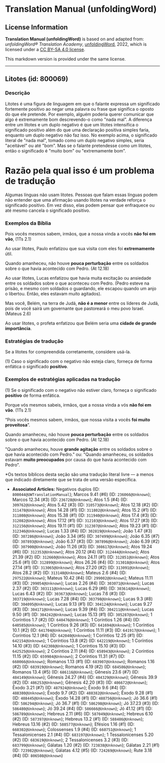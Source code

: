 # Translation Manual (unfoldingWord)

## License Information

**Translation Manual (unfoldingWord)** is based on and adapted from: _unfoldingWord® Translation Academy_, [unfoldingWord](https://unfoldingword.org/utw), 2022, which is licensed under a [CC BY-SA 4.0 license](https://creativecommons.org/licenses/by-sa/4.0/legalcode.en).

This markdown version is provided under the same license.



--------------------------------

## Litotes (id: 800069)

### Descrição

Litotes é uma figura de linguagem em que o falante expressa um significado fortemente positivo ao negar uma palavra ou frase que significa o oposto do que ele pretende. Por exemplo, alguém poderia querer comunicar que algo é extremamente bom descrevendo\-o como "nada mal". A diferença entre um litotes e um duplo negativo é que um litotes intensifica o significado positivo além do que uma declaração positiva simples faria, enquanto um duplo negativo não faz isso. No exemplo acima, o significado literal de "nada mal", tomado como um duplo negativo simples, seria "aceitável" ou até "bom". Mas se o falante pretendesse como um litotes, então o significado é "muito bom" ou "extremamente bom".

Razão pela qual isso é um problema de tradução
==============================================

Algumas línguas não usam litotes. Pessoas que falam essas línguas podem não entender que uma afirmação usando litotes na verdade reforça o significado positivo. Em vez disso, elas podem pensar que enfraquece ou até mesmo cancela o significado positivo.

### Exemplos da Bíblia

Pois vocês mesmos sabem, irmãos, que a nossa vinda a vocês **não foi em vão**, (1Ts 2\.1\)

Ao usar litotes, Paulo enfatizou que sua visita com eles foi **extremamente** útil.

Quando amanheceu, não houve **pouca perturbação** entre os soldados sobre o que havia acontecido com Pedro. (At 12\.18\)

Ao usar litotes, Lucas enfatizou que havia muita excitação ou ansiedade entre os soldados sobre o que aconteceu com Pedro. (Pedro esteve na prisão, e mesmo com soldados o guardando, ele escapou quando um anjo o libertou. Então, eles estavam muito agitados).

Mas você, Belém, na terra de Judá, **não é a menor** entre os líderes de Judá, pois de você sairá um governante que pastoreará o meu povo Israel. (Mateus 2\.6\)

Ao usar litotes, o profeta enfatizou que Belém seria uma **cidade de grande importância**.

### Estratégias de tradução

Se a litotes for compreendida corretamente, considere usá\-la.

(1\) Caso o significado com o negativo não esteja claro, forneça de forma enfática o significado **positivo**.

### Exemplos de estratégias aplicadas na tradução

(1\) Se o significado com o negativo não estiver claro, forneça o significado **positivo** de forma enfática.

Porque vós mesmos sabeis, irmãos, que a nossa vinda a vós **não foi em vão**. (1Ts 2\.1\)

“Pois vocês mesmos sabem, irmãos, que nossa visita a vocês **foi muito proveitosa**”.

Quando amanheceu, não houve **pouca perturbação** entre os soldados sobre o que havia acontecido com Pedro. (At 12\.18\)

"Quando amanheceu, houve **grande agitação** entre os soldados sobre o que havia acontecido com Pedro." ou: "Quando amanheceu, os soldados estavam **muito preocupados** por causa do que havia acontecido com Pedro".

\*Os textos bíblicos desta seção são uma tradução literal livre — a menos que indicado diretamente que se trata de uma versão específica.

* **Associated Articles:** Negativos duplos (ID: `800044@UWTranslationManual`); Marcos 9.41 (#6) (ID: `236066@Unknown`); Marcos 12.34 (#3) (ID: `236728@Unknown`); Atos 1.5 (#4) (ID: `309762@Unknown`); Atos 5.42 (#3) (ID: `310573@Unknown`); Atos 12.18 (#2) (ID: `311478@Unknown`); Atos 14.28 (#1) (ID: `311802@Unknown`); Atos 15.2 (#1) (ID: `311808@Unknown`); Atos 15.38 (#1) (ID: `311940@Unknown`); Atos 17.4 (#3) (ID: `312082@Unknown`); Atos 17.12 (#1) (ID: `312103@Unknown`); Atos 17.27 (#3) (ID: `312156@Unknown`); Atos 19.11 (#1) (ID: `312307@Unknown`); Atos 19.23 (#1) (ID: `312346@Unknown`); Lucas 1.33 (#4) (ID: `302819@Unknown`); João 1.47 (#3) (ID: `307286@Unknown`); João 3.34 (#5) (ID: `307499@Unknown`); João 6.35 (#7) (ID: `307893@Unknown`); João 6.37 (#3) (ID: `307896@Unknown`); João 6.39 (#2) (ID: `307900@Unknown`); João 11.26 (#3) (ID: `308617@Unknown`); Atos 19.24 (#6) (ID: `312353@Unknown`); Atos 20.12 (#4) (ID: `312444@Unknown`); Atos 21.39 (#2) (ID: `312660@Unknown`); Atos 24.11 (#1) (ID: `312851@Unknown`); Atos 25.6 (#1) (ID: `312899@Unknown`); Atos 26.26 (#4) (ID: `313018@Unknown`); Atos 27.14 (#1) (ID: `313065@Unknown`); Atos 27.20 (#2) (ID: `313091@Unknown`); Atos 28.2 (#2) (ID: `313140@Unknown`); Mateus 2.6 (#4) (ID: `297522@Unknown`); Mateus 10.42 (#4) (ID: `299002@Unknown`); Mateus 11.11 (#3) (ID: `299054@Unknown`); Lucas 2.26 (#4) (ID: `303071@Unknown`); Lucas 2.37 (#2) (ID: `303111@Unknown`); Lucas 6.29 (#6) (ID: `303614@Unknown`); Lucas 6.43 (#2) (ID: `303673@Unknown`); Lucas 7.6 (#3) (ID: `303719@Unknown`); Lucas 7.28 (#4) (ID: `303798@Unknown`); Lucas 9.3 (#8) (ID: `304095@Unknown`); Lucas 9.13 (#1) (ID: `304124@Unknown`); Lucas 9.27 (#3) (ID: `304171@Unknown`); Lucas 9.39 (#4) (ID: `304211@Unknown`); Lucas 9.50 (#1) (ID: `304242@Unknown`); Lucas 15.13 (#1) (ID: `305287@Unknown`); 1 Coríntios 1.7 (#2) (ID: `640476@Unknown`); 1 Coríntios 1.26 (#4) (ID: `640585@Unknown`); 1 Coríntios 9.26 (#3) (ID: `641694@Unknown`); 1 Coríntios 10.1 (#2) (ID: `641704@Unknown`); 1 Coríntios 11.11 (#3) (ID: `641917@Unknown`); 1 Coríntios 12.1 (#4) (ID: `642040@Unknown`); 1 Coríntios 12.25 (#1) (ID: `642154@Unknown`); 1 Coríntios 13.8 (#2) (ID: `642219@Unknown`); 1 Coríntios 14.10 (#3) (ID: `642308@Unknown`); 1 Coríntios 15.10 (#3) (ID: `642525@Unknown`); 2 Coríntios 2.11 (#4) (ID: `658943@Unknown`); 2 Coríntios 11.15 (#2) (ID: `659984@Unknown`); 2 Coríntios 11.31 (#7) (ID: `660066@Unknown`); Romanos 1.13 (#1) (ID: `683907@Unknown`); Romanos 1.16 (#2) (ID: `683919@Unknown`); Romanos 4.19 (#2) (ID: `684586@Unknown`); Romanos 13.4 (#5) (ID: `686116@Unknown`); Gênesis 23.6 (#7) (ID: `484149@Unknown`); Gênesis 24.27 (#4) (ID: `484329@Unknown`); Gênesis 39.9 (#2) (ID: `486253@Unknown`); Gênesis 42.20 (#3) (ID: `486672@Unknown`); Êxodo 3.21 (#7) (ID: `487924@Unknown`); Êxodo 9.6 (#4) (ID: `488380@Unknown`); Êxodo 9.7 (#2) (ID: `488382@Unknown`); Êxodo 9.28 (#1) (ID: `488445@Unknown`); Êxodo 14.28 (#1) (ID: `488756@Unknown`); Jó 36.6 (#1) (ID: `586294@Unknown`); Jó 36.7 (#1) (ID: `586298@Unknown`); Jó 37.23 (#3) (ID: `586480@Unknown`); Jó 39.24 (#4) (ID: `586666@Unknown`); Jó 41.12 (#1) (ID: `586789@Unknown`); Hebreus 2.11 (#6) (ID: `587049@Unknown`); Hebreus 6.10 (#2) (ID: `587397@Unknown`); Hebreus 13.2 (#1) (ID: `588486@Unknown`); Hebreus 13.16 (#2) (ID: `588577@Unknown`); Efésios 1.16 (#1) (ID: `660302@Unknown`); Colossenses 1.9 (#4) (ID: `660751@Unknown`); 1 Tessalonicenses 2.1 (#4) (ID: `683197@Unknown`); 1 Tessalonicenses 5.20 (#2) (ID: `683619@Unknown`); 2 Tessalonicenses 3.2 (#3) (ID: `683799@Unknown`); Gálatas 1.20 (#2) (ID: `723838@Unknown`); Gálatas 2.21 (#1) (ID: `723982@Unknown`); Gálatas 4.12 (#5) (ID: `724269@Unknown`); Rute 3.18 (#4) (ID: `806508@Unknown`)

